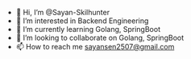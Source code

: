 - 👋 Hi, I’m @Sayan-Skilhunter
- 👀 I’m interested in Backend Engineering
- 🌱 I’m currently learning Golang, SpringBoot
- 💞️ I’m looking to collaborate on Golang, SpringBoot
- 📫 How to reach me sayansen2507@gmail.com

<!---
Sayan-Skilhunter/Sayan-Skilhunter is a ✨ special ✨ repository because its `README.md` (this file) appears on your GitHub profile.
You can click the Preview link to take a look at your changes.
--->
